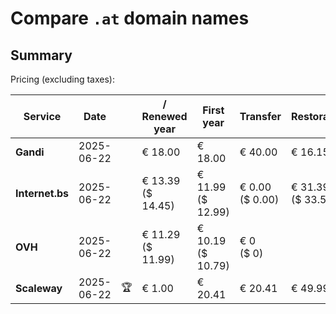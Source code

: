 # Compare `.at` domain names

## Summary

Pricing (excluding taxes):

| Service | Date |  | / Renewed year | First year | Transfer | Restoration |
|--|--|--|--|--|--|--|
| **Gandi** | 2025-06-22 |  | € 18.00 | € 18.00 | € 40.00 | € 16.15 |
| **Internet.bs** | 2025-06-22 |  | € 13.39<br>($ 14.45) | € 11.99<br>($ 12.99) | € 0.00<br>($ 0.00) | € 31.39<br>($ 33.55) |
| **OVH** | 2025-06-22 |  | € 11.29<br>($ 11.99) | € 10.19<br>($ 10.79) | € 0<br>($ 0) |  |
| **Scaleway** | 2025-06-22 | 🏆 | € 1.00 | € 20.41 | € 20.41 | € 49.99 |
